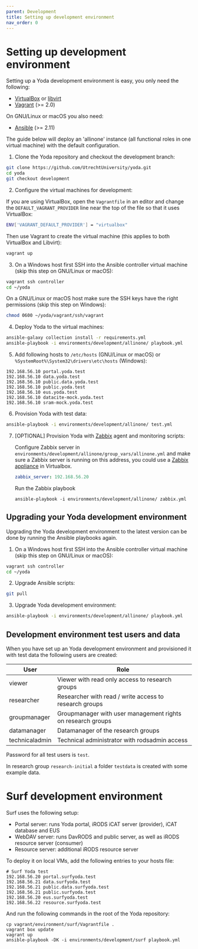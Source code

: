 ```yaml
---
parent: Development
title: Setting up development environment
nav_order: 0
---
```

# Setting up development environment
Setting up a Yoda development environment is easy, you only need the following:

* [VirtualBox](https://www.virtualbox.org/manual/ch02.html) or [libvirt](https://libvirt.org/)
* [Vagrant](https://www.vagrantup.com/docs/installation/) (>= 2.0)

On GNU/Linux or macOS you also need:
* [Ansible](https://docs.ansible.com/ansible/intro_installation.html) (>= 2.11)

The guide below will deploy an 'allinone' instance (all functional roles in one virtual machine) with the default configuration.

1. Clone the Yoda repository and checkout the development branch:
```bash
git clone https://github.com/UtrechtUniversity/yoda.git
cd yoda
git checkout development
```

2. Configure the virtual machines for development:

If you are using VirtualBox, open the `Vagrantfile` in an editor and change the `DEFAULT_VAGRANT_PROVIDER` line near
the top of the file so that it uses VirtualBox:

```bash
ENV['VAGRANT_DEFAULT_PROVIDER'] = "virtualbox"
```

Then use Vagrant to create the virtual machine (this applies to both VirtualBox and Libvirt):

```bash
vagrant up
```

3. On a Windows host first SSH into the Ansible controller virtual machine (skip this step on GNU/Linux or macOS):
```bash
vagrant ssh controller
cd ~/yoda
```
On a GNU/Linux or macOS host make sure the SSH keys have the right permissions (skip this step on Windows):
```bash
chmod 0600 ~/yoda/vagrant/ssh/vagrant
```

4. Deploy Yoda to the virtual machines:
```bash
ansible-galaxy collection install -r requirements.yml
ansible-playbook -i environments/development/allinone/ playbook.yml
```

5. Add following hosts to `/etc/hosts` (GNU/Linux or macOS) or  `%SystemRoot%\System32\drivers\etc\hosts` (Windows):
```
192.168.56.10 portal.yoda.test
192.168.56.10 data.yoda.test
192.168.56.10 public.data.yoda.test
192.168.56.10 public.yoda.test
192.168.56.10 eus.yoda.test
192.168.56.10 datacite-mock.yoda.test
192.168.56.10 sram-mock.yoda.test
```

6. Provision Yoda with test data:
```bash
ansible-playbook -i environments/development/allinone/ test.yml
```

7. [OPTIONAL] Provision Yoda with [Zabbix](https://www.zabbix.com/) agent and monitoring scripts:

    Configure Zabbix server in `environments/development/allinone/group_vars/allinone.yml` and make sure a Zabbix server is running on this address, you could use a [Zabbix appliance](https://www.zabbix.com/download_appliance) in Virtualbox.
    ```yaml
    zabbix_server: 192.168.56.20
    ```
    Run the Zabbix playbook
    ```
    ansible-playbook -i environments/development/allinone/ zabbix.yml
    ```

## Upgrading your Yoda development environment
Upgrading the Yoda development environment to the latest version can be done by running the Ansible playbooks again.

1. On a Windows host first SSH into the Ansible controller virtual machine (skip this step on GNU/Linux or macOS):
```bash
vagrant ssh controller
cd ~/yoda
```

2. Upgrade Ansible scripts:
```bash
git pull
```

3. Upgrade Yoda development environment:
```bash
ansible-playbook -i environments/development/allinone/ playbook.yml
```

## Development environment test users and data
When you have set up an Yoda development environment and provisioned it with test data the following users are created:

User                | Role
--------------------|----------
viewer              | Viewer with read only access to research groups
researcher          | Researcher with read / write access to research groups
groupmanager        | Groupmanager  with user management rights on research groups
datamanager         | Datamanager of the research groups
technicaladmin      | Technical administrator with rodsadmin access

Password for all test users is `test`.

In research group `research-initial` a folder `testdata` is created with some example data.

# Surf development environment

Surf uses the following setup:
- Portal server: runs Yoda portal, iRODS iCAT server (provider), iCAT database and EUS
- WebDAV server: runs DavRODS and public server, as well as iRODS resource server (consumer)
- Resource server: additional iRODS resource server

To deploy it on local VMs, add the following entries to your hosts file:

```
# Surf Yoda test
192.168.56.20 portal.surfyoda.test
192.168.56.21 data.surfyoda.test
192.168.56.21 public.data.surfyoda.test
192.168.56.21 public.surfyoda.test
192.168.56.20 eus.surfyoda.test
192.168.56.22 resource.surfyoda.test
```

And run the following commands in the root of the Yoda repository:

```
cp vagrant/environment/surf/Vagrantfile .
vagrant box update
vagrant up
ansible-playbook -DK -i environments/development/surf playbook.yml
```
